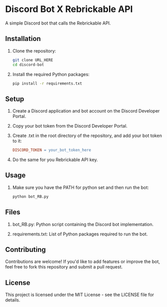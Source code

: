 # Discord Bot X Rebrickable API

A simple Discord bot that calls the Rebrickable API.

## Installation

1. Clone the repository:
    ```bash
    git clone URL_HERE
    cd discord-bot
    ```
2. Install the required Python packages:
    ```bash
    pip install -r requirements.txt
    ```

## Setup
1. Create a Discord application and bot account on the Discord Developer Portal.

2. Copy your bot token from the Discord Developer Portal.

3. Create .txt in the root directory of the repository, and add your bot token to it:
    ```makefile
    DISCORD_TOKEN = your_bot_token_here
    ```

4. Do the same for you Rebrickable API key.

## Usage
1. Make sure you have the PATH for python set and then run the bot:
    ```bash
    python bot_RB.py
    ```

## Files
1. bot_RB.py: Python script containing the Discord bot implementation.

2. requirements.txt: List of Python packages required to run the bot.

## Contributing
Contributions are welcome! If you'd like to add features or improve the bot, feel free to fork this repository and submit a pull request.

## License
This project is licensed under the MIT License - see the LICENSE file for details.

